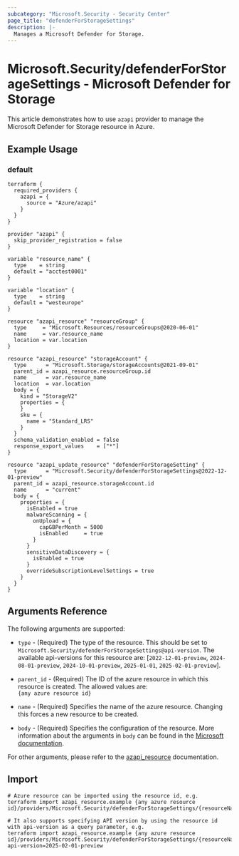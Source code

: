 ```yaml
---
subcategory: "Microsoft.Security - Security Center"
page_title: "defenderForStorageSettings"
description: |-
  Manages a Microsoft Defender for Storage.
---
```


# Microsoft.Security/defenderForStorageSettings - Microsoft Defender for Storage

This article demonstrates how to use `azapi` provider to manage the Microsoft Defender for Storage resource in Azure.

## Example Usage

### default

```hcl
terraform {
  required_providers {
    azapi = {
      source = "Azure/azapi"
    }
  }
}

provider "azapi" {
  skip_provider_registration = false
}

variable "resource_name" {
  type    = string
  default = "acctest0001"
}

variable "location" {
  type    = string
  default = "westeurope"
}

resource "azapi_resource" "resourceGroup" {
  type     = "Microsoft.Resources/resourceGroups@2020-06-01"
  name     = var.resource_name
  location = var.location
}

resource "azapi_resource" "storageAccount" {
  type      = "Microsoft.Storage/storageAccounts@2021-09-01"
  parent_id = azapi_resource.resourceGroup.id
  name      = var.resource_name
  location  = var.location
  body = {
    kind = "StorageV2"
    properties = {
    }
    sku = {
      name = "Standard_LRS"
    }
  }
  schema_validation_enabled = false
  response_export_values    = ["*"]
}

resource "azapi_update_resource" "defenderForStorageSetting" {
  type      = "Microsoft.Security/defenderForStorageSettings@2022-12-01-preview"
  parent_id = azapi_resource.storageAccount.id
  name      = "current"
  body = {
    properties = {
      isEnabled = true
      malwareScanning = {
        onUpload = {
          capGBPerMonth = 5000
          isEnabled     = true
        }
      }
      sensitiveDataDiscovery = {
        isEnabled = true
      }
      overrideSubscriptionLevelSettings = true
    }
  }
}

```



## Arguments Reference

The following arguments are supported:

* `type` - (Required) The type of the resource. This should be set to `Microsoft.Security/defenderForStorageSettings@api-version`. The available api-versions for this resource are: [`2022-12-01-preview`, `2024-08-01-preview`, `2024-10-01-preview`, `2025-01-01`, `2025-02-01-preview`].

* `parent_id` - (Required) The ID of the azure resource in which this resource is created. The allowed values are:  
  `{any azure resource id}`

* `name` - (Required) Specifies the name of the azure resource. Changing this forces a new resource to be created.

* `body` - (Required) Specifies the configuration of the resource. More information about the arguments in `body` can be found in the [Microsoft documentation](https://learn.microsoft.com/en-us/azure/templates/Microsoft.Security/defenderForStorageSettings?pivots=deployment-language-terraform).

For other arguments, please refer to the [azapi_resource](https://registry.terraform.io/providers/Azure/azapi/latest/docs/resources/resource) documentation.

## Import

 ```shell
 # Azure resource can be imported using the resource id, e.g.
 terraform import azapi_resource.example {any azure resource id}/providers/Microsoft.Security/defenderForStorageSettings/{resourceName}
 
 # It also supports specifying API version by using the resource id with api-version as a query parameter, e.g.
 terraform import azapi_resource.example {any azure resource id}/providers/Microsoft.Security/defenderForStorageSettings/{resourceName}?api-version=2025-02-01-preview
 ```
